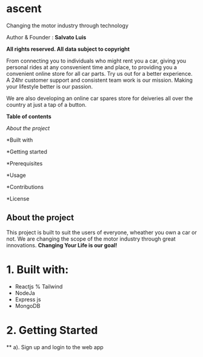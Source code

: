 # ascent
Changing the motor industry through technology

Author & Founder : **Salvato Luis**

**All rights reserved. All data subject to copyright**

From connecting you to individuals who might rent you a car, giving you personal rides at any consvenient time and place, to providing you a convenient online store for all car parts. Try us out for a better experience. A 24hr customer support and consistent team work is our mission. Making your lifestyle better is our passion.

We are also developing an online car spares store for deiveries all over the country at just a tap of a button.

**Table of contents**

*About the project*

*Built with

*Getting started

*Prerequisites

*Usage

*Contributions

*License

## About the project

This project is built to suit the users of everyone, wheather you own a car or not. We are changing the scope of the motor industry through great innovations. **Changing Your Life is our goal!**


# 1. Built with:

* Reactjs % Tailwind
* NodeJa
* Express js
* MongoDB

# 2. Getting Started

** a). Sign up and login to the web app